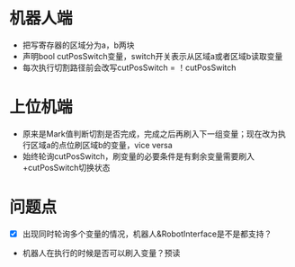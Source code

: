 # 机器人端
* 把写寄存器的区域分为a，b两块
* 声明bool cutPosSwitch变量，switch开关表示从区域a或者区域b读取变量
* 每次执行切割路径前会改写cutPosSwitch = ！cutPosSwitch

# 上位机端
- 原来是Mark值判断切割是否完成，完成之后再刷入下一组变量；现在改为执行区域a的点位刷区域b的变量，vice versa
- 始终轮询cutPosSwitch，刷变量的必要条件是有剩余变量需要刷入+cutPosSwitch切换状态

# 问题点
- [x] 出现同时轮询多个变量的情况，机器人&RobotInterface是不是都支持？
- 机器人在执行的时候是否可以刷入变量？预读
